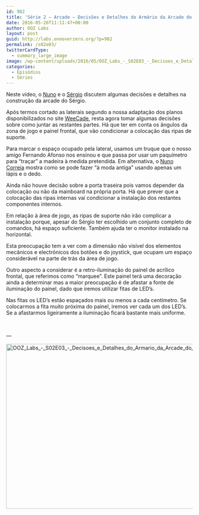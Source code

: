 ```yaml
---
id: 982
title: 'Série 2 — Arcade — Decisões e Detalhes do Armário da Arcade do Sérgio'
date: 2016-05-26T11:11:47+00:00
author: OOZ Labs
layout: post
guid: http://labs.oneoverzero.org/?p=982
permalink: /s02e03/
twitterCardType:
  - summary_large_image
image: /wp-content/uploads/2016/05/OOZ_Labs_-_S02E03_-_Decisoes_e_Detalhes_do_Armario_da_Arcade_do_Sergio_-_Thumb.jpeg
categories:
  - Episódios
  - Séries
---
```

Neste vídeo, o [Nuno](http://labs.oneoverzero.org/equipa/nuno-correia/) e o [Sérgio](http://labs.oneoverzero.org/series/serie-2/convidado-especial-sergio-bernardino/) discutem algumas decisões e detalhes na construção da arcade do Sérgio.



Após termos cortado as laterais segundo a nossa adaptação dos planos disponibilizados no site [WeeCade](http://www.koenigs.dk/mame/eng/stepweecade.htm), resta agora tomar algumas decisões sobre como juntar as restantes partes. Há que ter em conta os ângulos da zona de jogo e painel frontal, que vão condicionar a colocação das ripas de suporte.

Para marcar o espaço ocupado pela lateral, usamos um truque que o nosso amigo Fernando Afonso nos ensinou e que passa por usar um paquímetro para &#8220;traçar&#8221; a madeira à medida pretendida. Em alternativa, o [Nuno Correia](http://labs.oneoverzero.org/equipa/nuno-correia/) mostra como se pode fazer &#8220;à moda antiga&#8221; usando apenas um lápis e o dedo.

Ainda não houve decisão sobre a porta traseira pois vamos depender da colocação ou não da mainboard na própria porta. Há que prever que a colocação das ripas internas vai condicionar a instalação dos restantes componentes internos.

Em relação à área de jogo, as ripas de suporte não irão complicar a instalação porque, apesar do Sérgio ter escolhido um conjunto completo de comandos, há espaço suficiente. Também ajuda ter o monitor instalado na horizontal.

Esta preocupação tem a ver com a dimensão não visível dos elementos mecânicos e electrónicos dos botões e do joystick, que ocupam um espaço considerável na parte de trás da área de jogo.

Outro aspecto a considerar é a retro-iluminação do painel de acrílico frontal, que referimos como &#8220;marquee&#8221;. Este painel terá uma decoração ainda a determinar mas a maior preocupação é de afastar a fonte de iluminação do painel, dado que iremos utilizar fitas de LED&#8217;s.

Nas fitas os LED&#8217;s estão espaçados mais ou menos a cada centímetro. Se colocarmos a fita muito próxima do painel, iremos ver cada um dos LED&#8217;s. Se a afastarmos ligeiramente a iluminação ficará bastante mais uniforme.

&nbsp;

&#8212;

[<img class="aligncenter size-large wp-image-1018" src="http://labs.oneoverzero.org/wp-content/uploads/2016/05/OOZ_Labs_-_S02E03_-_Decisoes_e_Detalhes_do_Armario_da_Arcade_do_Sergio_-_Thumb-1024x576.jpeg" alt="OOZ_Labs_-_S02E03_-_Decisoes_e_Detalhes_do_Armario_da_Arcade_do_Sergio_-_Thumb" width="792" height="446" srcset="http://labs.oneoverzero.org/wp-content/uploads/2016/05/OOZ_Labs_-_S02E03_-_Decisoes_e_Detalhes_do_Armario_da_Arcade_do_Sergio_-_Thumb-1024x576.jpeg 1024w, http://labs.oneoverzero.org/wp-content/uploads/2016/05/OOZ_Labs_-_S02E03_-_Decisoes_e_Detalhes_do_Armario_da_Arcade_do_Sergio_-_Thumb-300x169.jpeg 300w, http://labs.oneoverzero.org/wp-content/uploads/2016/05/OOZ_Labs_-_S02E03_-_Decisoes_e_Detalhes_do_Armario_da_Arcade_do_Sergio_-_Thumb-768x432.jpeg 768w" sizes="(max-width: 792px) 100vw, 792px" />](http://labs.oneoverzero.org/wp-content/uploads/2016/05/OOZ_Labs_-_S02E03_-_Decisoes_e_Detalhes_do_Armario_da_Arcade_do_Sergio_-_Thumb.jpeg)

&nbsp;
